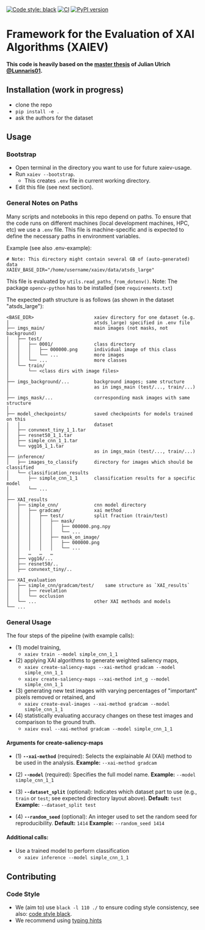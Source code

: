 [![Code style: black](https://img.shields.io/badge/code%20style-black-000000.svg)](https://github.com/psf/black)
[![CI](https://github.com/cknoll/xaiev/actions/workflows/python-app.yml/badge.svg)](https://github.com/cknoll/xaiev/actions/workflows/python-app.yml)
[![PyPI version](https://badge.fury.io/py/xaiev.svg)](https://pypi.org/project/xaiev/)

# Framework for the Evaluation of XAI Algorithms (XAIEV)

**This code is heavily based on the [master thesis](https://github.com/Lunnaris01/Masterarbeit_Public) of Julian Ulrich [@Lunnaris01](https://github.com/Lunnaris01/).**

## Installation (work in progress)

- clone the repo
- `pip install -e .`
- ask the authors for the dataset


## Usage

### Bootstrap

- Open terminal in the directory you want to use for future xaiev-usage.
- Run `xaiev --bootstrap`.
    - This creates `.env` file in current working directory.
- Edit this file (see next section).

### General Notes on Paths

Many scripts and notebooks in this repo depend on paths. To ensure that the code runs on different machines (local development machines, HPC, etc) we use a `.env` file. This file is machine-specific and is expected to define the necessary paths in environment variables.

Example (see also .env-example):

```.env
# Note: This directory might contain several GB of (auto-generated) data
XAIEV_BASE_DIR="/home/username/xaiev/data/atsds_large"
```

This file is evaluated by `utils.read_paths_from_dotenv()`. Note: The package `opencv-python` has to be installed (see `requirements.txt`)


The expected path structure is as follows (as shown in the dataset "atsds_large"):

```
<BASE_DIR>                      xaiev directory for one dataset (e.g.
│                               atsds_large) specified in .env file
├── imgs_main/                  main images (not masks, not background)
│   ├── test/
│   │   ├── 0001/               class directory
│   │   │   ├── 000000.png      individual image of this class
│   │   │   └── ...             more images
│   │   └── ...                 more classes
│   └── train/
│       └── <class dirs with image files>
│
├── imgs_background/...         background images; same structure
│                               as in imgs_main (test/..., train/...)
│
├── imgs_mask/...               corresponding mask images with same structure
│
├── model_checkpoints/          saved checkpoints for models trained on this
│   │                           dataset
│   ├── convnext_tiny_1_1.tar
│   ├── resnet50_1_1.tar
│   ├── simple_cnn_1_1.tar
│   └── vgg16_1_1.tar
│                               as in imgs_main (test/..., train/...)
├── inference/
│   ├── images_to_classify      directory for images which should be classified
│   └── classification_results
│       ├── simple_cnn_1_1      classification results for a specific model
│       └── ...
│
├── XAI_results
│   ├── simple_cnn/             cnn model directory
│   │   ├── gradcam/            xai method
│   │   │   ├── test/           split fraction (train/test)
│   │   │   │   ├── mask/
│   │   │   │   │   ├── 000000.png.npy
│   │   │   │   │   └── ...
│   │   │   │   ├── mask_on_image/
│   │   │   │   │   ├── 000000.png
│   │   │   │   │   └── ...
│   │   …   …   …
│   ├── vgg16/...
│   ├── resnet50/..
│   ├── convnext_tiny/..
│
├── XAI_evaluation
│   ├── simple_cnn/gradcam/test/    same structure as `XAI_results`
│   │   ├── revelation
│   │   └── occlusion
│   └── ...                     other XAI methods and models
└── ...
```


### General Usage

The four steps of the pipeline (with example calls):
- (1) model training,
    - `xaiev train --model simple_cnn_1_1`
- (2) applying XAI algorithms to generate weighted saliency maps,
    - `xaiev create-saliency-maps --xai-method gradcam --model simple_cnn_1_1`
    - `xaiev create-saliency-maps --xai-method int_g --model simple_cnn_1_1`
- (3) generating new test images with varying percentages of "important" pixels removed or retained, and
    - `xaiev create-eval-images --xai-method gradcam --model simple_cnn_1_1`
- (4) statistically evaluating accuracy changes on these test images and comparison to the ground truth.
    - `xaiev eval --xai-method gradcam --model simple_cnn_1_1`

#### Arguments for create-saliency-maps
- (1) **`--xai-method`** (required):
  Selects the explainable AI (XAI) method to be used in the analysis.
  **Example:**
  `--xai-method gradcam`

- (2) **`--model`** (required):
  Specifies the full model name.
  **Example:**
  `--model simple_cnn_1_1`

- (3) **`--dataset_split`** (optional):
  Indicates which dataset part to use (e.g., `train` or `test`; see expected directory layout above).
  **Default:** `test`
  **Example:**
  `--dataset_split test`

- (4) **`--random_seed`** (optional):
  An integer used to set the random seed for reproducibility.
  **Default:** `1414`
  **Example:**
  `--random_seed 1414`

#### Additional calls:

- Use a trained model to perform classification
    - `xaiev inference --model simple_cnn_1_1`

## Contributing

### Code Style

- We (aim to) use `black -l 110 ./` to ensure coding style consistency, see also: [code style black](https://github.com/psf/black).
- We recommend using [typing hints](https://mypy.readthedocs.io/en/stable/cheat_sheet_py3.html)
